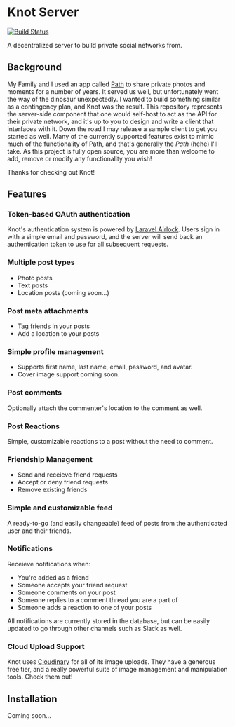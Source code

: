 # Knot Server

[![Build Status](https://travis-ci.org/knotworks/knot-server.svg?branch=master)](https://travis-ci.org/knotworks/knot-server)

A decentralized server to build private social networks from.

## Background

My Family and I used an app called [Path](https://path.com) to share private photos and moments for a number of years. It served us well, but unfortunately went the way of the dinosaur unexpectedly. I wanted to build something similar as a contingency plan, and Knot was the result. This repository represents the server-side component that one would self-host to act as the API for their private network, and it's up to you to design and write a client that interfaces with it. Down the road I may release a sample client to get you started as well. Many of the currently supported features exist to mimic much of the functionality of Path, and that's generally the _Path_ (hehe) I'll take. As this project is fully open source, you are more than welcome to add, remove or modify any functionality you wish!

Thanks for checking out Knot!

## Features

### Token-based OAuth authentication

Knot's authentication system is powered by [Laravel Airlock](https://github.com/laravel/airlock). Users sign in with a simple email and password, and the server will send back an authentication token to use for all subsequent requests.

### Multiple post types

- Photo posts
- Text posts
- Location posts (coming soon...)

### Post meta attachments

- Tag friends in your posts
- Add a location to your posts

### Simple profile management

- Supports first name, last name, email, password, and avatar.
- Cover image support coming soon.

### Post comments

Optionally attach the commenter's location to the comment as well.

### Post Reactions

Simple, customizable reactions to a post without the need to comment.

### Friendship Management

- Send and receieve friend requests
- Accept or deny friend requests
- Remove existing friends

### Simple and customizable feed

A ready-to-go (and easily changeable) feed of posts from the authenticated user and their friends.

### Notifications

Receieve notifications when:

- You're added as a friend
- Someone accepts your friend request
- Someone comments on your post
- Someone replies to a comment thread you are a part of
- Someone adds a reaction to one of your posts

All notifications are currently stored in the database, but can be easily updated to go through other channels such as Slack as well.

### Cloud Upload Support

Knot uses [Cloudinary](https://cloudinary.com/) for all of its image uploads. They have a generous free tier, and a really powerful suite of image management and manipulation tools. Check them out!

## Installation

Coming soon...
